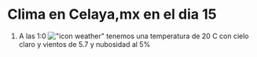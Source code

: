 # Clima en Celaya,mx en el dia 15

1. A las 1:0 !["icon weather"](http://openweathermap.org/img/w/01n.png) tenemos una temperatura de 20 C con cielo claro y  vientos de 5.7 y nubosidad al 5%
